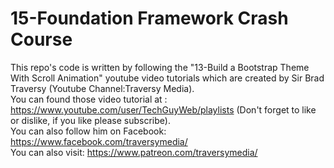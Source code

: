 # 15-Foundation Framework Crash Course

This repo's code is written by following the "13-Build a Bootstrap Theme With Scroll Animation" youtube video tutorials which are created by Sir Brad Traversy (Youtube Channel:Traversy Media). 
<br/>You can found those video tutorial at : https://www.youtube.com/user/TechGuyWeb/playlists (Don't forget to like or dislike, if you like please subscribe). 
<br/>You can also follow him on Facebook: https://www.facebook.com/traversymedia/
<br/>You can also visit: https://www.patreon.com/traversymedia/


